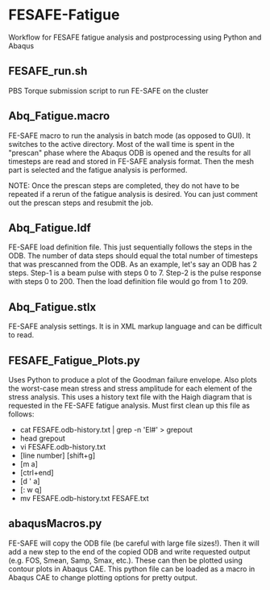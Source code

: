 # FESAFE-Fatigue
Workflow for FESAFE fatigue analysis and postprocessing using Python and Abaqus

## FESAFE_run.sh
PBS Torque submission script to run FE-SAFE on the cluster

## Abq_Fatigue.macro
FE-SAFE macro to run the analysis in batch mode (as opposed to GUI).  It switches to the active directory.  Most of the wall time is spent in the "prescan" phase where the Abaqus ODB is opened and the results for all timesteps are read and stored in FE-SAFE analysis format.  Then the mesh part is selected and the fatigue analysis is performed.

NOTE: Once the prescan steps are completed, they do not have to be repeated if a rerun of the fatigue analysis is desired.  You can just comment out the prescan steps and resubmit the job.

## Abq_Fatigue.ldf
FE-SAFE load definition file.  This just sequentially follows the steps in the ODB.  The number of data steps should equal the total number of timesteps that was prescanned from the ODB.  As an example, let's say an ODB has 2 steps.  Step-1 is a beam pulse with steps 0 to 7.  Step-2 is the pulse response with steps 0 to 200.  Then the load definition file would go from 1 to 209.

## Abq_Fatigue.stlx
FE-SAFE analysis settings.  It is in XML markup language and can be difficult to read.

## FESAFE_Fatigue_Plots.py
Uses Python to produce a plot of the Goodman failure envelope.  Also plots the worst-case mean stress and stress amplitude for each element of the stress analysis.  This uses a history text file with the Haigh diagram that is requested in the FE-SAFE fatigue analysis.  Must first clean up this file as follows:
  * cat FESAFE.odb-history.txt | grep -n 'El#' > grepout
  * head grepout
  * vi FESAFE.odb-history.txt
  * \[line number\] \[shift+g\]
  * \[m a\]
  * \[ctrl+end\]
  * \[d ' a\]
  * \[: w q\]
  * mv FESAFE.odb-history.txt FESAFE.txt

## abaqusMacros.py
FE-SAFE will copy the ODB file (be careful with large file sizes!). Then it will add a new step to the end of the copied ODB and write requested output (e.g. FOS, Smean, Samp, Smax, etc.).  These can then be plotted using contour plots in Abaqus CAE.  This python file can be loaded as a macro in Abaqus CAE to change plotting options for pretty output.
